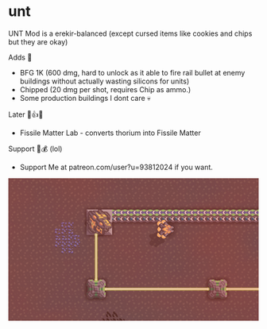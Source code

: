 # unt
UNT Mod is a erekir-balanced (except cursed items like cookies and chips but they are okay) 

Adds 😤
- BFG 1K (600 dmg, hard to unlock as it able to fire rail bullet at enemy buildings without actually wasting silicons for units)
- Chipped (20 dmg per shot, requires Chip as ammo.)
- Some production buildings I dont care 💀

Later 🙂👍😮
- Fissile Matter Lab - converts thorium into Fissile Matter

Support 🤑💰 (lol)
- Support Me at patreon.com/user?u=93812024 if you want. 

![Umm... No Picture?](https://github.com/SewedPotato/unt/blob/main/handsomescreenshot.PNG)
